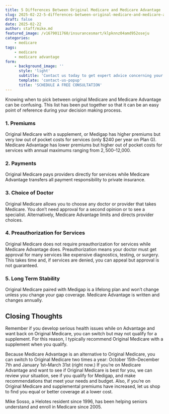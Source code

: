 ```yaml
---
title: 5 Differences Between Original Medicare and Medicare Advantage
slug: 2025-02-22-5-differences-between-original-medicare-and-medicare-advantage
draft: false
date: 2025-02-22
author: staff/mike.md
featured_image: /v1679011760/insurancesmart/klpknnz04amd952oseju
categories:
    - medicare
tags:
    - medicare
    - medicare advantage
form:
    - background_image: ''
      style: 'light'
      subtitle: 'Contact us today to get expert advice concerning your insurance needs'
      template: 'contact-us-popup'
      title: 'SCHEDULE A FREE CONSULTATION'
---
```


Knowing when to pick between original Medicare and Medicare Advantage can be confusing. This list has been put together so that it can be an easy point of reference during your decision making process.

### 1. Premiums

Original Medicare with a supplement, or Medigap has higher premiums but very low out of pocket costs for services (only $240 per year on Plan G). Medicare Advantage has lower premiums but higher out of pocket costs for services with annual maximums ranging from $2,500–$12,000.

### 2. Payments

Original Medicare pays providers directly for services while Medicare Advantage transfers all payment responsibility to private insurance.

### 3. Choice of Doctor

Original Medicare allows you to choose any doctor or provider that takes Medicare. You don’t need approval for a second opinion or to see a specialist. Alternatively, Medicare Advantage limits and directs provider choices.

### 4. Preauthorization for Services

Original Medicare does not require preauthorization for services while Medicare Advantage does. Preauthorization means your doctor must get approval for many services like expensive diagnostics, testing, or surgery. This takes time and, if services are denied, you can appeal but approval is not guaranteed.

### 5. Long Term Stability

Original Medicare paired with Medigap is a lifelong plan and won’t change unless you change your gap coverage. Medicare Advantage is written and changes annually.

## Closing Thoughts

Remember if you develop serious health issues while on Advantage and want back on Original Medicare, you can switch but may not qualify for a supplement. For this reason, I typically recommend Original Medicare with a supplement when you qualify. 

Because Medicare Advantage is an alternative to Original Medicare, you can switch to Original Medicare two times a year: October 15th–December 7th and January 1st–March 31st (right now.) If you’re on Medicare Advantage and want to see if Original Medicare is best for you, we can review your situation, see if you qualify for Medigap, and make recommendations that meet your needs and budget. Also, if you’re on Original Medicare and supplemental premiums have increased, let us shop to find you equal or better coverage at a lower cost.

Mike Sosso, a Helotes resident since 1996, has been helping seniors understand and enroll in Medicare since 2005.